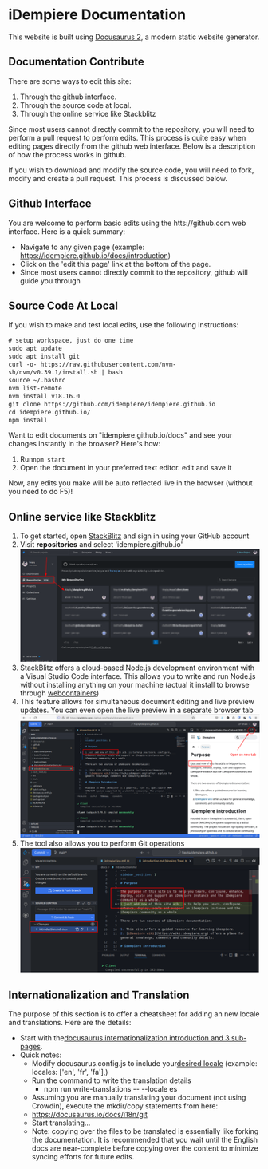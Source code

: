 # iDempiere Documentation

This website is built using [Docusaurus 2](https://docusaurus.io/), a modern static website generator.

## Documentation Contribute

There are some ways to edit this site:

1. Through the github interface.
2. Through the source code at local.
3. Through the online service like Stackblitz

Since most users cannot directly commit to the repository, you will need to perform a pull request to perform edits. This process is quite easy when editing pages directly from the github web interface. Below is a description of how the process works in github.

If you wish to download and modify the source code, you will need to fork, modify and create a pull request. This process is discussed below.

## Github Interface

You are welcome to perform basic edits using the htts://github.com web interface. Here is a quick summary:

- Navigate to any given page (example: https://idempiere.github.io/docs/introduction)
- Click on the 'edit this page' link at the bottom of the page.
- Since most users cannot directly commit to the repository, github will guide you through

## Source Code At Local

If you wish to make and test local edits, use the following instructions:

```shell
# setup workspace, just do one time
sudo apt update
sudo apt install git
curl -o- https://raw.githubusercontent.com/nvm-sh/nvm/v0.39.1/install.sh | bash
source ~/.bashrc
nvm list-remote
nvm install v18.16.0
git clone https://github.com/idempiere/idempiere.github.io
cd idempiere.github.io/
npm install
```

Want to edit documents on "idempiere.github.io/docs" and see your changes instantly in the browser? Here's how:

1. Run``npm start``
2. Open the document in your preferred text editor. edit and save it

Now, any edits you make will be auto reflected live in the browser (without you need to do F5)!

## Online service like Stackblitz

1. To get started, open [StackBlitz](https://stackblitz.com/) and sign in using your GitHub account
2. Visit **repositories** and select 'idempiere.github.io'
   ![stackblitz-loadGithubRespository](static/readme/stackblitz-loadGithubRespository.png)
3. StackBlitz offers a cloud-based Node.js development environment with a Visual Studio Code interface. This allows you to write and run Node.js without installing anything on your machine (actual it install to browse through [webcontainers](https://blog.stackblitz.com/posts/introducing-webcontainers/))
4. This feature allows for simultaneous document editing and live preview updates. You can even open the live preview in a separate browser tab
   ![](static/readme/stackblitz-editor.png)
5. The tool also allows you to perform Git operations
   ![](static/readme/stackblitz-githubAction.png)

## Internationalization and Translation

The purpose of this section is to offer a cheatsheet for adding an new locale and translations. Here are the details:

- Start with the[docusaurus internationalization introduction and 3 sub-pages](https://docusaurus.io/docs/i18n/introduction).
- Quick notes:
  - Modify docusaurus.config.js to include your[desired locale](https://saimana.com/list-of-country-locale-code/) (example: locales: ['en', 'fr', 'fa'],)
  - Run the command to write the translation details
    - npm run write-translations -- --locale es
  - Assuming you are manually translating your document (not using Crowdin), execute the mkdir/copy statements from here:
  - https://docusaurus.io/docs/i18n/git
  - Start translating...
  - Note: copying over the files to be translated is essentially like forking the documentation. It is recommended that you wait until the English docs are near-complete before copying over the content to minimize syncing efforts for future edits.

